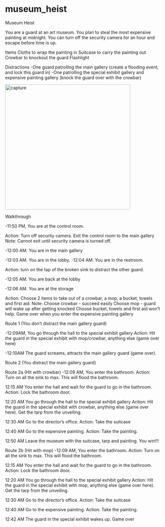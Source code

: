 # museum_heist

Museum Heist 


You are a guard at an art museum. You plan to steal the most expensive painting at midnight. You can turn off the security camera for an hour and escape before time is up.

Items
Cloths to wrap the painting in 
Suitcase to carry the painting out 
Crowbar to knockout the guard
Flashlight 

Distractions 
-One guard patrolling the main gallery (create a flooding event, and lock this guard in) 
-One patrolling the special exhibit gallery and expensive painting gallery (knock the guard over with the crowbar) 



<img width="406" alt="capture" src="https://user-images.githubusercontent.com/44045645/49132656-fe929880-f291-11e8-8e0a-fb45861e9f36.PNG">

 

Walkthrough 

-11:50 PM, You are at the control room. 

Action: Turn off security camera. Exit the control room to the main gallery 
Note: Cannot exit until security camera is turned off. 

-12:00 AM. You are in the main gallery  

-12:03 AM. You are in the lobby.
-12:04 AM. You are in the restroom.

Action: turn on the tap of the broken sink to distract the other guard. 

-12:05 AM. You are back at the lobby

-12:06 AM. You are at the storage 

Action: Choose 2 items to take out of a crowbar, a mop, a bucket, towels and first aid. 
Note: Choose crowbar - succeed easily 
          Choose mop - guard will wake up after getting knocked 
          Choose bucket, towels and first aid won’t help. Game over when you enter the expensive painting gallery 

Route 1 (You don’t distract the main gallery guard) 

-12:09AM, You go through the hall to the special exhibit gallery 
Action: Hit the guard in the special exhibit with mop/crowbar, anything else (game over here) 

-12:10AM The guard screams, attracts the main gallery guard (game over). 

Route 2 (You distract the main gallery guard) 

Route 2a (Hit with crowbar) 
-12:09 AM, You enter the bathroom. 
Action: Turn on all the sink to max. This will flood the bathroom. 

12:15 AM You enter the hall and wait for the guard to go in the bathroom. 
Action: Lock the bathroom door. 

12:20 AM You go through the hall to the special exhibit gallery 
Action: Hit the guard in the special exhibit with crowbar, anything else (game over here). Get the tarp from the unveiling. 

12:30 AM Go to the director’s office.
Action: Take the suitcase 

12:40 AM Go to the expensive painting.
Action: Take the painting. 

12:50 AM Leave the museum with the suitcase, tarp and painting. You win!!!

Route 2b (Hit with mop) 
-12:09 AM, You enter the bathroom. 
Action: Turn on all the sink to max. This will flood the bathroom. 

12:15 AM You enter the hall and wait for the guard to go in the bathroom. 
Action: Lock the bathroom door. 

12:20 AM You go through the hall to the special exhibit gallery 
Action: Hit the guard in the special exhibit with mop, anything else (game over here). Get the tarp from the unveiling. 

12:30 AM Go to the director’s office.
Action: Take the suitcase 

12:40 AM Go to the expensive painting.
Action: Take the painting. 

12:42 AM The guard in the special exhibit wakes up. Game over 



